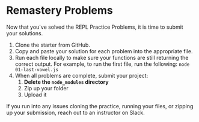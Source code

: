 # Remastery Problems

Now that you've solved the REPL Practice Problems, it is time to submit your
solutions.

1. Clone the starter from GitHub.
2. Copy and paste your solution for each problem into the appropriate file.
3. Run each file locally to make sure your functions are still returning the
   correct output. For example, to run the first file, run the following:
   `node 01-last-vowel.js`
4. When all problems are complete, submit your project:
   1. **Delete the `node_modules` directory**
   2. Zip up your folder
   3. Upload it

If you run into any issues cloning the practice, running your files, or zipping
up your submission, reach out to an instructor on Slack.
